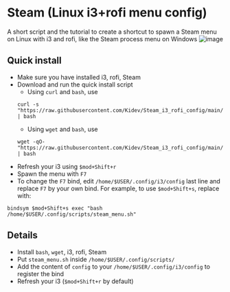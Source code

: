 # Steam (Linux i3+rofi menu config)
A short script and the tutorial to create a shortcut to spawn a Steam menu on Linux with i3 and rofi, like the Steam process menu on Windows
![image](https://github.com/Kidev/Steam_i3_rofi_config/assets/1204936/cfdf218e-2c95-4298-b66d-586cdcf0821c)


## Quick install
- Make sure you have installed i3, rofi, Steam
- Download and run the quick install script
    - Using `curl` and `bash`, use
    ```
    curl -s "https://raw.githubusercontent.com/Kidev/Steam_i3_rofi_config/main/quickinstall.sh" | bash
    ```
    - Using `wget` and `bash`, use
    ```
    wget -qO- "https://raw.githubusercontent.com/Kidev/Steam_i3_rofi_config/main/quickinstall.sh" | bash
    ```
- Refresh your i3 using `$mod+Shift+r`
- Spawn the menu with `F7`
- To change the `F7` bind, edit `/home/$USER/.config/i3/config` last line and replace `F7` by your own bind. For example, to use `$mod+Shift+s`, replace with:
```
bindsym $mod+Shift+s exec "bash /home/$USER/.config/scripts/steam_menu.sh"
```

## Details
- Install `bash`, `wget`, i3, rofi, Steam
- Put `steam_menu.sh` inside `/home/$USER/.config/scripts/`
- Add the content of `config` to your `/home/$USER/.config/i3/config` to register the bind
- Refresh your i3 (`$mod+Shift+r` by default)
